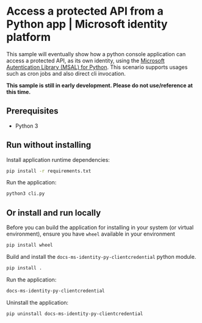 # Access a protected API from a Python app | Microsoft identity platform

This sample will eventually show how a python console application can access a protected API, as its own identity, using the [Microsoft Autentication Library (MSAL) for Python](https://github.com/AzureAD/microsoft-authentication-library-for-python). This scenario supports usages such as cron jobs and also direct cli invocation.

**This sample is still in early development.  Please do not use/reference at this time.**

## Prerequisites

- Python 3

## Run without installing

Install application runtime dependencies:

```bash
pip install -r requirements.txt
```

Run the application:

```bash
python3 cli.py
```

## Or install and run locally

Before you can build the application for installing in your system (or virtual environment), ensure you have `wheel` available in your environment

```bash
pip install wheel
```

Build and install the `docs-ms-identity-py-clientcredential` python module.

```bash
pip install .
```

Run the application:

```bash
docs-ms-identity-py-clientcredential
```

Uninstall the application:

```bash
pip uninstall docs-ms-identity-py-clientcredential
```